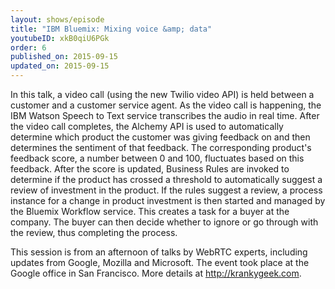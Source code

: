 ```yaml
---
layout: shows/episode
title: "IBM Bluemix: Mixing voice &amp; data"
youtubeID: xkB0qiU6PGk
order: 6
published_on: 2015-09-15
updated_on: 2015-09-15
---
```

In this talk, a video call (using the new Twilio video API) is held between a customer and a customer service agent. As the video call is happening, the IBM Watson Speech to Text service transcribes the audio in real time. After the video call completes, the Alchemy API is used to automatically determine which product the customer was giving feedback on and then determines the sentiment of that feedback. The corresponding product's feedback score, a number between 0 and 100, fluctuates based on this feedback. After the score is updated, Business Rules are invoked to determine if the product has crossed a threshold to automatically suggest a review of investment in the product. If the rules suggest a review, a process instance for a change in product investment is then started and managed by the Bluemix Workflow service. This creates a task for a buyer at the company. The buyer can then decide whether to ignore or go through with the review, thus completing the process.

This session is from an afternoon of talks by WebRTC experts, including updates from Google, Mozilla and Microsoft. The event took place at the Google office in San Francisco. More details at http://krankygeek.com.
